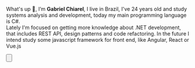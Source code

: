<p>What's up 👋, I’m <b>Gabriel Chiarel</b>, I live in Brazil, I've 24 years old and study systems analysis and development, today my main programming language is C#.<br>
Lately I'm focused on getting more knowledge about .NET development, that includes REST API, design patterns and code refactoring.
In the future I intend study some javascript framework for front end, like Angular, React or Vue.js</p>

<input type="button" />
<!---
gabrielchiarel/gabrielchiarel is a ✨ special ✨ repository because its `README.md` (this file) appears on your GitHub profile.
You can click the Preview link to take a look at your changes.
--->

